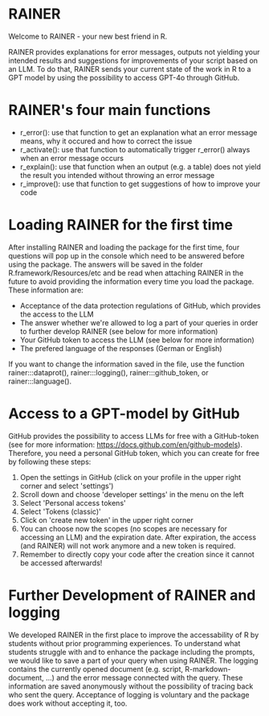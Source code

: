 # RAINER

Welcome to RAINER - your new best friend in R.

RAINER provides explanations for error messages, outputs not yielding your intended results and suggestions for improvements of your script based on an LLM. To do that, RAINER sends your current state of the work in R to a GPT model by using the possibility to access GPT-4o through GitHub.

# RAINER's four main functions

- r_error(): use that function to get an explanation what an error message means, why it occured and how to correct the issue
- r_activate(): use that function to automatically trigger r_error() always when an error message occurs
- r_explain(): use that function when an output (e.g. a table) does not yield the result you intended without throwing an error message
- r_improve(): use that function to get suggestions of how to improve your code

# Loading RAINER for the first time

After installing RAINER and loading the package for the first time, four questions will pop up in the console which need to be answered before using the package. The answers will be saved in the folder R.framework/Resources/etc and be read when attaching RAINER in the future to avoid providing the information every time you load the package. These information are:

- Acceptance of the data protection regulations of GitHub, which provides the access to the LLM
- The answer whether we're allowed to log a part of your queries in order to further develop RAINER (see below for more information)
- Your GitHub token to access the LLM (see below for more information)
- The prefered language of the responses (German or English)

If you want to change the information saved in the file, use the function rainer:::dataprot(), rainer:::logging(), rainer:::github_token, or rainer:::language().

# Access to a GPT-model by GitHub

GitHub provides the possibility to access LLMs for free with a GitHub-token (see for more information: https://docs.github.com/en/github-models). Therefore, you need a personal GitHub token, which you can create for free by following these steps:
1. Open the settings in GitHub (click on your profile in the upper right corner and select 'settings')
2. Scroll down and choose 'developer settings' in the menu on the left
3. Select 'Personal access tokens'
4. Select 'Tokens (classic)'
5. Click on 'create new token' in the upper right corner
6. You can choose now the scopes (no scopes are necessary for accessing an LLM) and the expiration date. After expiration, the access (and RAINER) will not work anymore and a new token is required.
7. Remember to directly copy your code after the creation since it cannot be accessed afterwards!

# Further Development of RAINER and logging

We developed RAINER in the first place to improve the accessability of R by students without prior programming experiences. To understand what students struggle with and to enhance the package including the prompts, we would like to save a part of your query when using RAINER. The logging contains the currently opened document (e.g. script, R-markdown-document, ...) and the error message connected with the query. These information are saved anonymously without the possibility of tracing back who sent the query. Acceptance of logging is voluntary and the package does work without accepting it, too.
